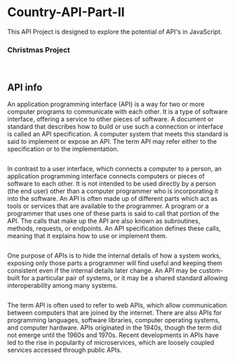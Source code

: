 # Country-API-Part-II

This API Project is designed to explore the potential of API's in JavaScript.

### Christmas Project

<img src="https://camo.githubusercontent.com/a056dc57f75da10bf33eada5b868d77529489c431eab341a6ec92897ed22b67a/68747470733a2f2f63646e2e77696e646f77737265706f72742e636f6d2f77702d636f6e74656e742f75706c6f6164732f323031392f31322f4368726973746d61732e6a7067" alt="">
<img src="https://cdn.images.fecom-media.com/FE00020696/images/RA003205_G75362-HOP-GEO-P01.jpg?width=578&height=578&scale=UpscaleCanvas&anchor=MiddleCenter" alt="">
<img src="https://www.nationsonline.org/gallery/World/World-map-countries-flags.jpg" alt="">

## API info

An application programming interface (API) is a way for two or more computer programs to communicate with each other. It is a type of software interface, offering a service to other pieces of software. A document or standard that describes how to build or use such a connection or interface is called an API specification. A computer system that meets this standard is said to implement or expose an API. The term API may refer either to the specification or to the implementation.

<img src="https://upload.wikimedia.org/wikipedia/commons/thumb/c/c0/Screenshot_of_NASA_API_documentation.png/220px-Screenshot_of_NASA_API_documentation.png" alt="">

In contrast to a user interface, which connects a computer to a person, an application programming interface connects computers or pieces of software to each other. It is not intended to be used directly by a person (the end user) other than a computer programmer who is incorporating it into the software. An API is often made up of different parts which act as tools or services that are available to the programmer. A program or a programmer that uses one of these parts is said to call that portion of the API. The calls that make up the API are also known as subroutines, methods, requests, or endpoints. An API specification defines these calls, meaning that it explains how to use or implement them.

<img src="https://www.cleveroad.com/images/article-previews/40ca78a7a9db7adfb6bb861fc6b8910ae2ef4bb79f5508007d166f01df5c1038.png" alt="">

One purpose of APIs is to hide the internal details of how a system works, exposing only those parts a programmer will find useful and keeping them consistent even if the internal details later change. An API may be custom-built for a particular pair of systems, or it may be a shared standard allowing interoperability among many systems.

<img src="https://learn.g2.com/hubfs/G2CM_FI167_Learn_Article_Images_%5BAPI%5D_Infographic_V1a.png" alt="">

The term API is often used to refer to web APIs, which allow communication between computers that are joined by the internet. There are also APIs for programming languages, software libraries, computer operating systems, and computer hardware. APIs originated in the 1940s, though the term did not emerge until the 1960s and 1970s. Recent developments in APIs have led to the rise in popularity of microservices, which are loosely coupled services accessed through public APIs.
